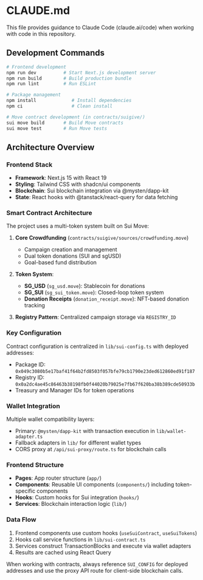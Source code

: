 # CLAUDE.md

This file provides guidance to Claude Code (claude.ai/code) when working with code in this repository.

## Development Commands

```bash
# Frontend development
npm run dev          # Start Next.js development server
npm run build        # Build production bundle
npm run lint         # Run ESLint

# Package management
npm install             # Install dependencies
npm ci                  # Clean install

# Move contract development (in contracts/suigive/)
sui move build       # Build Move contracts
sui move test        # Run Move tests
```

## Architecture Overview

### Frontend Stack
- **Framework**: Next.js 15 with React 19
- **Styling**: Tailwind CSS with shadcn/ui components
- **Blockchain**: Sui blockchain integration via @mysten/dapp-kit
- **State**: React hooks with @tanstack/react-query for data fetching

### Smart Contract Architecture
The project uses a multi-token system built on Sui Move:

1. **Core Crowdfunding** (`contracts/suigive/sources/crowdfunding.move`)
   - Campaign creation and management
   - Dual token donations (SUI and sgUSD)
   - Goal-based fund distribution

2. **Token System**:
   - **SG_USD** (`sg_usd.move`): Stablecoin for donations
   - **SG_SUI** (`sg_sui_token.move`): Closed-loop token system
   - **Donation Receipts** (`donation_receipt.move`): NFT-based donation tracking

3. **Registry Pattern**: Centralized campaign storage via `REGISTRY_ID`

### Key Configuration
Contract configuration is centralized in `lib/sui-config.ts` with deployed addresses:
- Package ID: `0x049c3080b5e17baf41f64b2fd8503f057bfe79cb1790e23ded612860ed91f187`
- Registry ID: `0x0a2dc4ae45c86463b38198fb0f44020b79025e7fb67f620ba38b389cde50933b`
- Treasury and Manager IDs for token operations

### Wallet Integration
Multiple wallet compatibility layers:
- Primary: `@mysten/dapp-kit` with transaction execution in `lib/wallet-adapter.ts`
- Fallback adapters in `lib/` for different wallet types
- CORS proxy at `/api/sui-proxy/route.ts` for blockchain calls

### Frontend Structure
- **Pages**: App router structure (`app/`)
- **Components**: Reusable UI components (`components/`) including token-specific components
- **Hooks**: Custom hooks for Sui integration (`hooks/`)
- **Services**: Blockchain interaction logic (`lib/`)

### Data Flow
1. Frontend components use custom hooks (`useSuiContract`, `useSuiTokens`)
2. Hooks call service functions in `lib/sui-contract.ts`
3. Services construct TransactionBlocks and execute via wallet adapters
4. Results are cached using React Query

When working with contracts, always reference `SUI_CONFIG` for deployed addresses and use the proxy API route for client-side blockchain calls.
